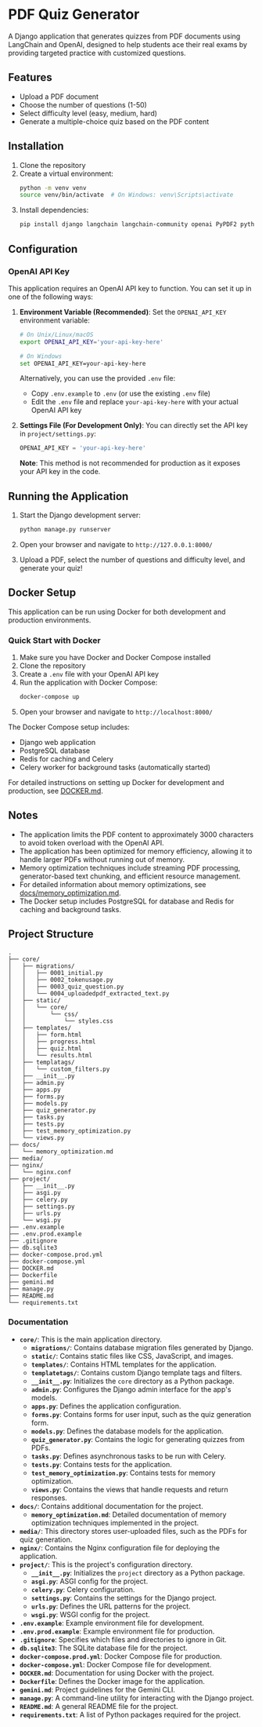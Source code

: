 # PDF Quiz Generator

A Django application that generates quizzes from PDF documents using LangChain and OpenAI, designed to help students ace their real exams by providing targeted practice with customized questions.

## Features

- Upload a PDF document
- Choose the number of questions (1-50)
- Select difficulty level (easy, medium, hard)
- Generate a multiple-choice quiz based on the PDF content

## Installation

1. Clone the repository
2. Create a virtual environment:
   ```bash
   python -m venv venv
   source venv/bin/activate  # On Windows: venv\Scripts\activate
   ```
3. Install dependencies:
   ```bash
   pip install django langchain langchain-community openai PyPDF2 python-dotenv
   ```

## Configuration

### OpenAI API Key

This application requires an OpenAI API key to function. You can set it up in one of the following ways:

1. **Environment Variable (Recommended)**:
   Set the `OPENAI_API_KEY` environment variable:

   ```bash
   # On Unix/Linux/macOS
   export OPENAI_API_KEY='your-api-key-here'

   # On Windows
   set OPENAI_API_KEY=your-api-key-here
   ```

   Alternatively, you can use the provided `.env` file:

   - Copy `.env.example` to `.env` (or use the existing `.env` file)
   - Edit the `.env` file and replace `your-api-key-here` with your actual OpenAI API key

2. **Settings File (For Development Only)**:
   You can directly set the API key in `project/settings.py`:

   ```python
   OPENAI_API_KEY = 'your-api-key-here'
   ```

   **Note**: This method is not recommended for production as it exposes your API key in the code.

## Running the Application

1. Start the Django development server:
   ```bash
   python manage.py runserver
   ```

2. Open your browser and navigate to `http://127.0.0.1:8000/`

3. Upload a PDF, select the number of questions and difficulty level, and generate your quiz!

## Docker Setup

This application can be run using Docker for both development and production environments.

### Quick Start with Docker

1. Make sure you have Docker and Docker Compose installed
2. Clone the repository
3. Create a `.env` file with your OpenAI API key
4. Run the application with Docker Compose:
   ```bash
   docker-compose up
   ```
5. Open your browser and navigate to `http://localhost:8000/`

The Docker Compose setup includes:
- Django web application
- PostgreSQL database
- Redis for caching and Celery
- Celery worker for background tasks (automatically started)

For detailed instructions on setting up Docker for development and production, see [DOCKER.md](DOCKER.md).

## Notes

- The application limits the PDF content to approximately 3000 characters to avoid token overload with the OpenAI API.
- The application has been optimized for memory efficiency, allowing it to handle larger PDFs without running out of memory.
- Memory optimization techniques include streaming PDF processing, generator-based text chunking, and efficient resource management.
- For detailed information about memory optimizations, see [docs/memory_optimization.md](docs/memory_optimization.md).
- The Docker setup includes PostgreSQL for database and Redis for caching and background tasks.

## Project Structure

```
.
├── core/
│   ├── migrations/
│   │   ├── 0001_initial.py
│   │   ├── 0002_tokenusage.py
│   │   ├── 0003_quiz_question.py
│   │   └── 0004_uploadedpdf_extracted_text.py
│   ├── static/
│   │   └── core/
│   │       └── css/
│   │           └── styles.css
│   ├── templates/
│   │   ├── form.html
│   │   ├── progress.html
│   │   ├── quiz.html
│   │   └── results.html
│   ├── templatags/
│   │   └── custom_filters.py
│   ├── __init__.py
│   ├── admin.py
│   ├── apps.py
│   ├── forms.py
│   ├── models.py
│   ├── quiz_generator.py
│   ├── tasks.py
│   ├── tests.py
│   ├── test_memory_optimization.py
│   └── views.py
├── docs/
│   └── memory_optimization.md
├── media/
├── nginx/
│   └── nginx.conf
├── project/
│   ├── __init__.py
│   ├── asgi.py
│   ├── celery.py
│   ├── settings.py
│   ├── urls.py
│   └── wsgi.py
├── .env.example
├── .env.prod.example
├── .gitignore
├── db.sqlite3
├── docker-compose.prod.yml
├── docker-compose.yml
├── DOCKER.md
├── Dockerfile
├── gemini.md
├── manage.py
├── README.md
└── requirements.txt
```

### Documentation

*   **`core/`**: This is the main application directory.
    *   **`migrations/`**: Contains database migration files generated by Django.
    *   **`static/`**: Contains static files like CSS, JavaScript, and images.
    *   **`templates/`**: Contains HTML templates for the application.
    *   **`templatetags/`**: Contains custom Django template tags and filters.
    *   **`__init__.py`**: Initializes the `core` directory as a Python package.
    *   **`admin.py`**: Configures the Django admin interface for the app's models.
    *   **`apps.py`**: Defines the application configuration.
    *   **`forms.py`**: Contains forms for user input, such as the quiz generation form.
    *   **`models.py`**: Defines the database models for the application.
    *   **`quiz_generator.py`**: Contains the logic for generating quizzes from PDFs.
    *   **`tasks.py`**: Defines asynchronous tasks to be run with Celery.
    *   **`tests.py`**: Contains tests for the application.
    *   **`test_memory_optimization.py`**: Contains tests for memory optimization.
    *   **`views.py`**: Contains the views that handle requests and return responses.
*   **`docs/`**: Contains additional documentation for the project.
    *   **`memory_optimization.md`**: Detailed documentation of memory optimization techniques implemented in the project.
*   **`media/`**: This directory stores user-uploaded files, such as the PDFs for quiz generation.
*   **`nginx/`**: Contains the Nginx configuration file for deploying the application.
*   **`project/`**: This is the project's configuration directory.
    *   **`__init__.py`**: Initializes the `project` directory as a Python package.
    *   **`asgi.py`**: ASGI config for the project.
    *   **`celery.py`**: Celery configuration.
    *   **`settings.py`**: Contains the settings for the Django project.
    *   **`urls.py`**: Defines the URL patterns for the project.
    *   **`wsgi.py`**: WSGI config for the project.
*   **`.env.example`**: Example environment file for development.
*   **`.env.prod.example`**: Example environment file for production.
*   **`.gitignore`**: Specifies which files and directories to ignore in Git.
*   **`db.sqlite3`**: The SQLite database file for the project.
*   **`docker-compose.prod.yml`**: Docker Compose file for production.
*   **`docker-compose.yml`**: Docker Compose file for development.
*   **`DOCKER.md`**: Documentation for using Docker with the project.
*   **`Dockerfile`**: Defines the Docker image for the application.
*   **`gemini.md`**: Project guidelines for the Gemini CLI.
*   **`manage.py`**: A command-line utility for interacting with the Django project.
*   **`README.md`**: A general README file for the project.
*   **`requirements.txt`**: A list of Python packages required for the project.
